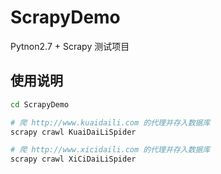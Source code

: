 # ScrapyDemo
Pytnon2.7 + Scrapy 测试项目

## 使用说明
```sh
cd ScrapyDemo

# 爬 http://www.kuaidaili.com 的代理并存入数据库
scrapy crawl KuaiDaiLiSpider

# 爬 http://www.xicidaili.com 的代理并存入数据库
scrapy crawl XiCiDaiLiSpider
```
